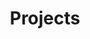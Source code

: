 ---
layout:         projects
title:          Projects
show_collection: projects
menu:           true
order:          1
no_link_title:  false 
no_excerpt:     false 
hide_image:     false
description: >
  Recent projects I personally work on in my spare time.
---